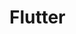 <div style="background-image: url("https://www.emanprague.com/en/wp-content/uploads/2018/05/flutter_eman_blog.png")">

<!-- TITLE: Flutter -->
<!-- SUBTITLE: About Flutter -->

</div>



# Flutter